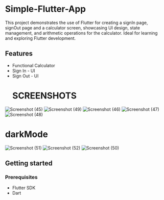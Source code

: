 # Simple-Flutter-App
This project demonstrates the use of Flutter for creating a signIn page, signOut page and a calculator screen, showcasing UI design, state management, and arithmetic operations for the calculator. Ideal for learning and exploring Flutter development.

## Features
* Functional Calculator
* Sign In - UI
* Sign Out - UI
  # SCREENSHOTS
![Screenshot (45)](https://github.com/manzidenis/hello/assets/108127297/e287e946-4591-44bb-b4e6-772bcc4587b3)
![Screenshot (49)](https://github.com/manzidenis/hello/assets/108127297/9eec08bd-c5b7-46e2-a767-35b7ab442d45)
![Screenshot (46)](https://github.com/manzidenis/hello/assets/108127297/44dc1b2a-5aa9-4db8-bc61-ed2cb5553dfb)
![Screenshot (47)](https://github.com/manzidenis/hello/assets/108127297/c82673d6-11d7-4e5f-a3fc-5ed18aec7101)
![Screenshot (48)](https://github.com/manzidenis/hello/assets/108127297/2b79cb18-89f9-41ee-a464-a7cdb1c355b5)

  # darkMode
![Screenshot (51)](https://github.com/manzidenis/hello/assets/108127297/af3359ca-2c7e-489e-9f86-78991fd06030)
![Screenshot (52)](https://github.com/manzidenis/hello/assets/108127297/560a0506-498a-4223-9d88-e484b8903b9e)
![Screenshot (50)](https://github.com/manzidenis/hello/assets/108127297/add34c54-9f0b-47e5-92bd-81474e95e63c)



## Getting started
### Prerequisites
* Flutter SDK
* Dart
